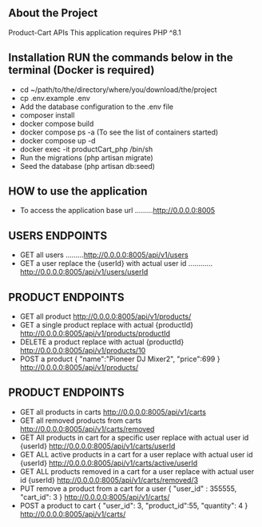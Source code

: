 ## About the Project

Product-Cart APIs
This application requires PHP ^8.1

## Installation RUN the commands below in the terminal (Docker is required)
- cd ~/path/to/the/directory/where/you/download/the/project
- cp .env.example .env
- Add the database configuration to the .env file
- composer install
- docker compose build
- docker compose ps -a (To see the list of containers started) 
- docker compose up -d
- docker exec -it productCart_php /bin/sh
- Run the migrations (php artisan migrate)
- Seed the database (php artisan db:seed)

## HOW to use the application
- To access the application base url .........http://0.0.0.0:8005

## USERS ENDPOINTS

- GET all users .........http://0.0.0.0:8005/api/v1/users
- GET a user replace the {userId} with actual user id ............ http://0.0.0.0:8005/api/v1/users/userId

## PRODUCT ENDPOINTS
- GET all product http://0.0.0.0:8005/api/v1/products/
- GET a single product replace with actual {productId} http://0.0.0.0:8005/api/v1/products/productId
- DELETE a product replace with actual {productId} http://0.0.0.0:8005/api/v1/products/10
- POST a product {
  "name":"Pioneer DJ Mixer2",
  "price":699
  } http://0.0.0.0:8005/api/v1/products/

## PRODUCT ENDPOINTS
- GET all products in carts http://0.0.0.0:8005/api/v1/carts
- GET all removed products from carts http://0.0.0.0:8005/api/v1/carts/removed
- GET All products in cart for a specific user replace with actual user id {userId} http://0.0.0.0:8005/api/v1/carts/userId
- GET ALL active products in a cart for a user replace with actual user id {userId} http://0.0.0.0:8005/api/v1/carts/active/userId
- GET ALL products removed in a cart for a user replace with actual user id {userId} http://0.0.0.0:8005/api/v1/carts/removed/3
- PUT remove a product from a cart for a user {
    "user_id" : 355555,
    "cart_id": 3
} http://0.0.0.0:8005/api/v1/carts/
- POST a product to cart {
    "user_id": 3,
    "product_id":55,
    "quantity": 4
} http://0.0.0.0:8005/api/v1/carts/
